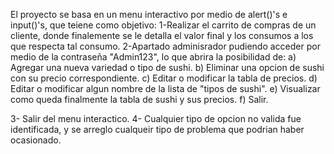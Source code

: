 El proyecto se basa en un menu interactivo por medio de alert()'s e input()'s, que teiene como objetivo:
  1-Realizar el carrito de compras de un cliente, donde finalemente se le detalla el valor final y los consumos a los que respecta tal consumo.
  2-Apartado adminisrador pudiendo acceder por medio de la contraseña "Admin123", lo que abrira la posibilidad de:
      a) Agregar una nueva variedad o tipo de sushi.
      b) Eliminar una opcion de sushi con su precio correspondiente.
      c) Editar o modificar la tabla de precios.
      d) Editar o modificar algun nombre de la lista de "tipos de sushi".
      e) Visualizar como queda finalmente la tabla de sushi y sus precios.
      f) Salir.
      
  3- Salir del menu interactico.
  4- Cualquier tipo de opcion no valida fue identificada, y se arreglo cualqueir tipo de problema que podrian haber ocasionado.
